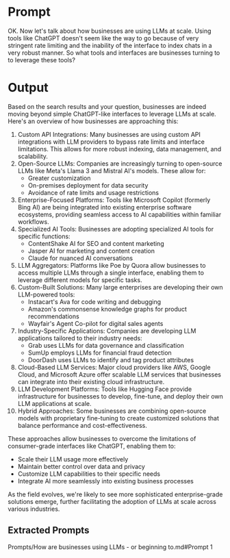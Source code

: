 # Prompt

OK. Now let's talk about how businesses are using LLMs at scale. Using tools like ChatGPT doesn't seem like the way to go because of very stringent rate limiting and the inability of the interface to index chats in a very robust manner. So what tools and interfaces are businesses turning to to leverage these tools?

# Output

Based on the search results and your question, businesses are indeed moving beyond simple ChatGPT-like interfaces to leverage LLMs at scale. Here's an overview of how businesses are approaching this:

1. Custom API Integrations:
   Many businesses are using custom API integrations with LLM providers to bypass rate limits and interface limitations. This allows for more robust indexing, data management, and scalability.
2. Open-Source LLMs:
   Companies are increasingly turning to open-source LLMs like Meta's Llama 3 and Mistral AI's models. These allow for:
   - Greater customization
   - On-premises deployment for data security
   - Avoidance of rate limits and usage restrictions
3. Enterprise-Focused Platforms:
   Tools like Microsoft Copilot (formerly Bing AI) are being integrated into existing enterprise software ecosystems, providing seamless access to AI capabilities within familiar workflows.
4. Specialized AI Tools:
   Businesses are adopting specialized AI tools for specific functions:
   - ContentShake AI for SEO and content marketing
   - Jasper AI for marketing and content creation
   - Claude for nuanced AI conversations
5. LLM Aggregators:
   Platforms like Poe by Quora allow businesses to access multiple LLMs through a single interface, enabling them to leverage different models for specific tasks.
6. Custom-Built Solutions:
   Many large enterprises are developing their own LLM-powered tools:
   - Instacart's Ava for code writing and debugging
   - Amazon's commonsense knowledge graphs for product recommendations
   - Wayfair's Agent Co-pilot for digital sales agents
7. Industry-Specific Applications:
   Companies are developing LLM applications tailored to their industry needs:
   - Grab uses LLMs for data governance and classification
   - SumUp employs LLMs for financial fraud detection
   - DoorDash uses LLMs to identify and tag product attributes
8. Cloud-Based LLM Services:
   Major cloud providers like AWS, Google Cloud, and Microsoft Azure offer scalable LLM services that businesses can integrate into their existing cloud infrastructure.
9. LLM Development Platforms:
   Tools like Hugging Face provide infrastructure for businesses to develop, fine-tune, and deploy their own LLM applications at scale.
10. Hybrid Approaches:
    Some businesses are combining open-source models with proprietary fine-tuning to create customized solutions that balance performance and cost-effectiveness.

These approaches allow businesses to overcome the limitations of consumer-grade interfaces like ChatGPT, enabling them to:

- Scale their LLM usage more effectively
- Maintain better control over data and privacy
- Customize LLM capabilities to their specific needs
- Integrate AI more seamlessly into existing business processes

As the field evolves, we're likely to see more sophisticated enterprise-grade solutions emerge, further facilitating the adoption of LLMs at scale across various industries.

## Extracted Prompts

Prompts/How are businesses using LLMs - or beginning to.md#Prompt 1
